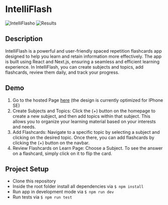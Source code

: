 # IntelliFlash

![IntelliFlasho](https://user-images.githubusercontent.com/117512929/229495929-9c086c85-99f0-420b-98b4-81a15ad32203.png)
![Results](https://user-images.githubusercontent.com/117512929/229495931-3102c8bb-53ea-460c-8e82-3aea0ea9fa4e.png)


## Description

IntelliFlash is a powerful and user-friendly spaced repetition
flashcards app designed to help you learn and retain information more
effectively. The app is built using React and Next.js, ensuring a
seamless and efficient learning experience. In IntelliFlash, you can
create subjects and topics, add flashcards, review them daily, and
track your progress.

## Demo

1. Go to the hosted Page [here](https://capstone-project-kappa-orpin.vercel.app/) (the design is currently optimized for IPhone SE)
1. Create Subjects and Topics: Click the (+) button
on the homepage to create a new subject, and then add topics within
that subject. This allows you to organize your learning material based
on your interests and needs.
2. Add Flashcards: Navigate to a specific topic by
selecting a subject and clicking on the desired topic. Once there, you
can add flashcards by clicking the (+) button on the navbar.
3. Review Flashcards on Learn Page: Choose a Subject. To see the answer on a
flashcard, simply click on it to flip the card.

## Project Setup

- Clone this repository
- Inside the root folder install all dependencies via `$ npm install`
- Run app in development mode via `$ npm run dev`
- Run tests via `$ npm run test`
